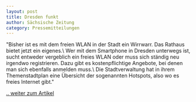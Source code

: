```yaml
---
layout: post
title: Dresden funkt
author: Sächsische Zeitung
category: Pressemitteilungen
---
```


"Bisher ist es mit dem freien WLAN in der Stadt ein Wirrwarr. Das Rathaus bietet jetzt ein eigenes.\\
Wer mit dem Smartphone in Dresden unterwegs ist, sucht entweder vergeblich ein freies WLAN oder muss sich ständig neu irgendwo registrieren. Dazu gibt es kostenpflichtige Angebote, bei denen man sich ebenfalls anmelden muss.\\
Die Stadtverwaltung hat in ihrem Themenstadtplan eine Übersicht der sogenannten Hotspots, also wo es freies Internet gibt."

[.. weiter zum Artikel](https://wiki.freifunk-dresden.de/images/a/a7/S%C3%A4Z_2019-01-19_Dresden_funkt.jpg)

